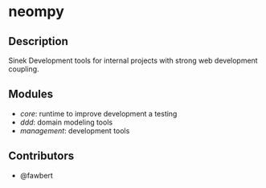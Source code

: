 # neompy

## Description

Sinek Development tools for internal projects with strong web development coupling.

## Modules

* _core_: runtime to improve development a testing
* _ddd_: domain modeling tools
* _management_: development tools

## Contributors

* @fawbert
